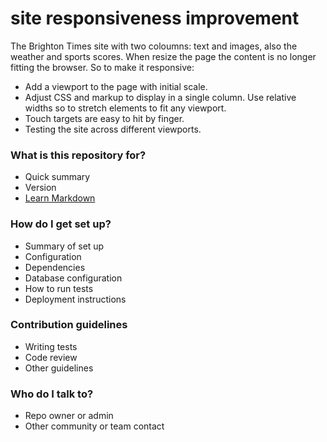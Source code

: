 # site responsiveness improvement  #

The Brighton Times site with two coloumns: text and images,
also the weather and sports scores. When resize the page the content is no longer fitting the browser.
So to make it responsive:
- Add a <meta> viewport to the page with initial scale.
- Adjust CSS and markup to display in a single column. Use relative widths so to stretch elements to fit any viewport.
- Touch targets are easy to hit by finger.
- Testing the site across different viewports.

### What is this repository for? ###

* Quick summary
* Version
* [Learn Markdown](https://bitbucket.org/tutorials/markdowndemo)

### How do I get set up? ###

* Summary of set up
* Configuration
* Dependencies
* Database configuration
* How to run tests
* Deployment instructions

### Contribution guidelines ###

* Writing tests
* Code review
* Other guidelines

### Who do I talk to? ###

* Repo owner or admin
* Other community or team contact